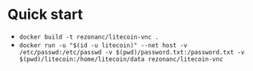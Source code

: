 # Quick start

* `docker build -t rezonanc/litecoin-vnc .`
* `docker run -u "$(id -u litecoin)" --net host -v /etc/passwd:/etc/passwd -v $(pwd)/password.txt:/password.txt -v $(pwd)/litecoin:/home/litecoin/data rezonanc/litecoin-vnc`
